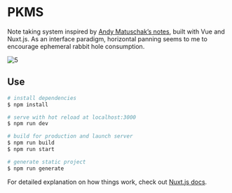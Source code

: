 # PKMS

Note taking system inspired by [Andy Matuschak’s notes](https://notes.andymatuschak.org/About_these_notes), built with Vue and Nuxt.js. As an interface paradigm, horizontal panning seems to me to encourage ephemeral rabbit hole consumption.

![5](https://github.com/ycparak/pkms/assets/12952566/ac7a216e-e074-476a-bb6e-1dedff717448)

## Use

```bash
# install dependencies
$ npm install

# serve with hot reload at localhost:3000
$ npm run dev

# build for production and launch server
$ npm run build
$ npm run start

# generate static project
$ npm run generate
```

For detailed explanation on how things work, check out [Nuxt.js docs](https://nuxtjs.org).
